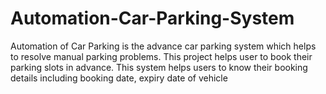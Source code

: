 # Automation-Car-Parking-System
Automation of Car Parking is the advance car parking system which helps to resolve manual parking problems. This project helps user to book their parking slots in advance. This system helps users to know their booking details including booking date, expiry date of vehicle
